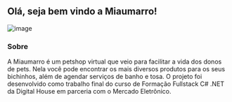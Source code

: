 ## Olá, seja bem vindo a Miaumarro! 

![image](https://user-images.githubusercontent.com/97711262/187235221-e0623d01-db32-4dc1-b823-7b288c3a0932.png)

<!--

**Here are some ideas to get you started:**

🙋‍♀️ A short introduction - what is your organization all about?
🌈 Contribution guidelines - how can the community get involved?
👩‍💻 Useful resources - where can the community find your docs? Is there anything else the community should know?
🍿 Fun facts - what does your team eat for breakfast?
🧙 Remember, you can do mighty things with the power of [Markdown](https://docs.github.com/github/writing-on-github/getting-started-with-writing-and-formatting-on-github/basic-writing-and-formatting-syntax)
-->

### Sobre
A Miaumarro é um petshop virtual que veio para facilitar a vida dos donos de pets. Nela você pode encontrar os mais diversos produtos para os seus bichinhos, além de agendar serviços de banho e tosa.
O projeto foi desenvolvido como trabalho final do curso de Formação Fullstack C# .NET da Digital House em parceria com o Mercado Eletrônico.
